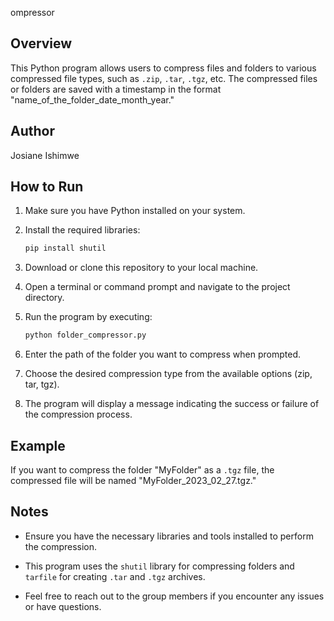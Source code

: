 ompressor

## Overview

This Python program allows users to compress files and folders to various compressed file types, such as `.zip`, `.tar`, `.tgz`, etc. The compressed files or folders are saved with a timestamp in the format "name_of_the_folder_date_month_year."

## Author

Josiane Ishimwe

## How to Run

1. Make sure you have Python installed on your system.

2. Install the required libraries:

    ```bash
    pip install shutil
    ```

3. Download or clone this repository to your local machine.

4. Open a terminal or command prompt and navigate to the project directory.

5. Run the program by executing:

    ```bash
    python folder_compressor.py
    ```

6. Enter the path of the folder you want to compress when prompted.

7. Choose the desired compression type from the available options (zip, tar, tgz).

8. The program will display a message indicating the success or failure of the compression process.

## Example

If you want to compress the folder "MyFolder" as a `.tgz` file, the compressed file will be named "MyFolder_2023_02_27.tgz."

## Notes

- Ensure you have the necessary libraries and tools installed to perform the compression.

- This program uses the `shutil` library for compressing folders and `tarfile` for creating `.tar` and `.tgz` archives.

- Feel free to reach out to the group members if you encounter any issues or have questions.



